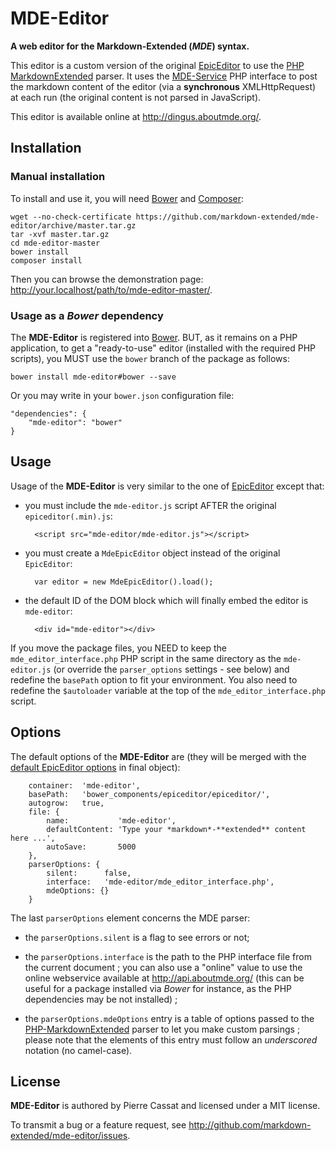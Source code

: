 MDE-Editor
==========

**A web editor for the Markdown-Extended (*MDE*) syntax.**

This editor is a custom version of the original [EpicEditor](http://epiceditor.com/)
to use the [PHP MarkdownExtended](http://github.com/piwi/markdown-extended) parser.
It uses the [MDE-Service](http://github.com/markdown-extended/mde-service) PHP interface to post 
the markdown content of the editor (via a **synchronous** XMLHttpRequest) at each run 
(the original content is not parsed in JavaScript).

This editor is available online at <http://dingus.aboutmde.org/>.


Installation
------------

### Manual installation

To install and use it, you will need [Bower](http://bower.io/) and [Composer](http://getcomposer.org/):

    wget --no-check-certificate https://github.com/markdown-extended/mde-editor/archive/master.tar.gz
    tar -xvf master.tar.gz
    cd mde-editor-master
    bower install
    composer install

Then you can browse the demonstration page: <http://your.localhost/path/to/mde-editor-master/>.

### Usage as a *Bower* dependency

The **MDE-Editor** is registered into [Bower](http://bower.io/search/?q=mde-editor). BUT, as
it remains on a PHP application, to get a "ready-to-use" editor (installed with the required
PHP scripts), you MUST use the `bower` branch of the package as follows:

    bower install mde-editor#bower --save

Or you may write in your `bower.json` configuration file:

    "dependencies": {
        "mde-editor": "bower"
    }


Usage
-----

Usage of the **MDE-Editor** is very similar to the one of [EpicEditor](http://epiceditor.com/#quick-start)
except that:

- you must include the `mde-editor.js` script AFTER the original `epiceditor(.min).js`:

        <script src="mde-editor/mde-editor.js"></script>

- you must create a `MdeEpicEditor` object instead of the original `EpicEditor`:
 
        var editor = new MdeEpicEditor().load();

- the default ID of the DOM block which will finally embed the editor is `mde-editor`:

        <div id="mde-editor"></div>

If you move the package files, you NEED to keep the `mde_editor_interface.php` PHP script
in the same directory as the `mde-editor.js` (or override the `parser_options` settings - 
see below) and redefine the `basePath` option to fit your environment. You also need to 
redefine the `$autoloader` variable at the top of the `mde_editor_interface.php` script.


Options
-------

The default options of the **MDE-Editor** are (they will be merged with the 
[default EpicEditor options](http://epiceditor.com/#epiceditoroptions) in final object):

        container:  'mde-editor',
        basePath:   'bower_components/epiceditor/epiceditor/',
        autogrow:   true,
        file: {
            name:           'mde-editor',
            defaultContent: 'Type your *markdown*-**extended** content here ...',
            autoSave:       5000
        },
        parserOptions: {
            silent:      false,
            interface:   'mde-editor/mde_editor_interface.php',
            mdeOptions: {}
        }

The last `parserOptions` element concerns the MDE parser:

-   the `parserOptions.silent` is a flag to see errors or not;

-   the `parserOptions.interface` is the path to the PHP interface file from the
    current document ; you can also use a "online" value to use the online webservice
    available at <http://api.aboutmde.org/> (this can be useful for a package installed
    via *Bower* for instance, as the PHP dependencies may be not installed) ;

-   the `parserOptions.mdeOptions` entry is a table of options passed to the 
    [PHP-MarkdownExtended](https://github.com/piwi/markdown-extended#php-script-usage) 
    parser to let you make custom parsings ; please note that the elements of this
    entry must follow an *underscored* notation (no camel-case).


License
-------

**MDE-Editor** is authored by Pierre Cassat and licensed under a MIT license.

To transmit a bug or a feature request, see <http://github.com/markdown-extended/mde-editor/issues>.
